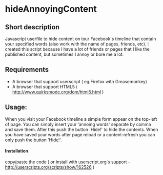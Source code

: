 hideAnnoyingContent
==============

## Short description
Javascript userfile to hide content on tour Facebook's timeline that contain your specified words (also work with the name of pages, friends, etc).
I created this script because I have a lot of friends or pages that I like the published content, but sometimes I annoy or bore me a lot.

## Requirements
* A browser that support userscript ( eg.Firefox with Greasemonkey)
* A browser that support HTML5 ( http://www.quirksmode.org/dom/html5.html )

## Usage:
When you visit your Facebook timeline a simple form appear on the top-left of page. You can simply insert your 'annoing words' separate by comma and save them. After this push the button 'Hide!' to hide the contents.
When you have saved your words after page reload or a content-refresh you can only push the button 'Hide!'.


#### Installation
copy/paste the code ( or install with userscript.org's support - http://userscripts.org/scripts/show/162526 )